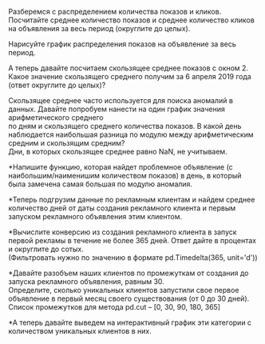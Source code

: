 Разберемся с распределением количества показов и кликов.<br>
Посчитайте среднее количество показов и среднее количество кликов на объявления за весь период (округлите до целых).<br>

Нарисуйте график распределения показов на объявление за весь период.<br>

А теперь давайте посчитаем скользящее среднее показов с окном 2. Какое значение скользящего среднего получим за 6 апреля 2019 года (ответ округлите до целых)?<br>

Скользящее среднее часто используется для поиска аномалий в данных. Давайте попробуем нанести на один график значения арифметического среднего<br>
по дням и скользящего среднего количества показов. В какой день наблюдается наибольшая разница по модулю между арифметическим средним и скользящим средним?<br>
Дни, в которых скользящее среднее равно NaN, не учитываем. <br>

*Напишите функцию, которая найдет проблемное объявление (с наибольшим/наименишим количеством показов) в день, в который была замечена самая большая по модулю аномалия.<br> 

*Теперь подгрузим данные по рекламным клиентам и найдем среднее количество дней от даты создания рекламного клиента и первым запуском рекламного объявления этим клиентом.<br>

*Вычислите конверсию из создания рекламного клиента в запуск первой рекламы в течение не более 365 дней. Ответ дайте в процентах и округлите до сотых. <br>
(Фильтровать нужно по значению в формате pd.Timedelta(365, unit='d'))<br>

*Давайте разобъем наших клиентов по промежуткам от создания до запуска рекламного объявления, равным 30.<br>
Определите, сколько уникальных клиентов запустили свое первое объявление в первый месяц своего существования (от 0 до 30 дней). <br>
Список промежутков для метода pd.cut – [0, 30, 90, 180, 365]<br>

*А теперь давайте выведем на интерактивный график эти категории с количеством уникальных клиентов в них.<br>
